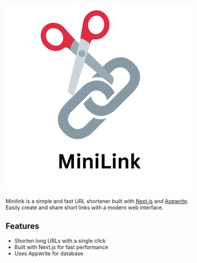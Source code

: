 ![minilinklogo](minilink.png)

Minilink is a simple and fast URL shortener built with [Next.js](https://nextjs.org) and [Appwrite](https://appwrite.io). Easily create and share short links with a modern web interface.

## Features

- Shorten long URLs with a single click
- Built with Next.js for fast performance
- Uses Appwrite for  database
